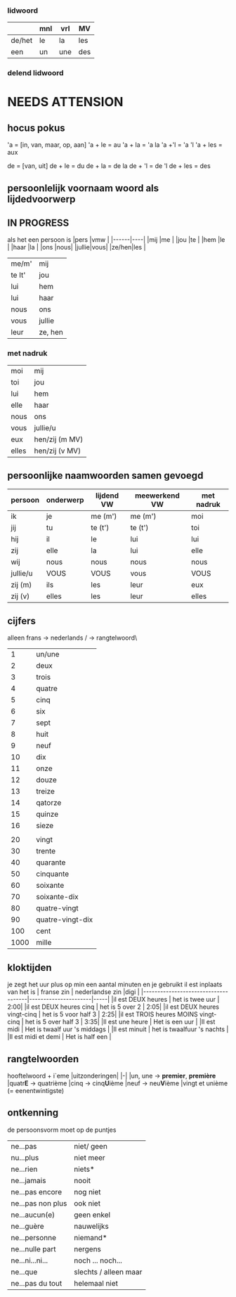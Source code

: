 ### lidwoord

|       | mnl  | vrl  | MV
|-------|------|------|-----
|de/het | le   | la   | les
|een    | un   | une  | des

### delend lidwoord
# NEEDS ATTENSION

## hocus pokus

'a = [in, van, maar, op, aan]
'a + le = au
'a + la = 'a la
'a +'l = 'a 'l
'a + les = aux

de = [van, uit]
de + le = du
de + la = de la
de + 'l = de 'l
de + les = des

## persoonlelijk voornaam woord als lijdedvoorwerp
## IN PROGRESS 
als het een persoon is 
|pers  |vmw |
|------|----|
|mij   |me  |
|jou   |te  |
|hem   |le  |
|haar  |la  |
|ons   |nous|
|jullie|vous|
|ze/hen|les |

| | |
|-|-|
|me/m'| mij
|te It'| jou
|lui |hem  
|lui |haar 
|nous |ons 
|vous |jullie
|leur |ze, hen 

### met nadruk

|||
|-|-|
|moi| mij
|toi |jou
|lui |hem
|elle| haar
|nous |ons
|vous |jullie/u
|eux |hen/zij (m MV)
|elles| hen/zij (v MV)


## persoonlijke naamwoorden samen gevoegd

|persoon |onderwerp|lijdend VW|meewerkend VW|met nadruk|
|--------|-----|-------|-------|-----|
|ik      |je   |me (m')|me (m')|moi  |
|jij     |tu   |te (t')|te (t')|toi  |
|hij     |il   |le     |lui    |lui  |
|zij     |elle |la     |lui    |elle |
|wij     |nous |nous   |nous   |nous |
|jullie/u|VOUS |VOUS   |vous   |VOUS |
|zij (m) |ils  |les    |leur   |eux  |
|zij (v) |elles|les    |leur   |elles|

## cijfers
alleen frans -> nederlands / -> rangtelwoord\

|||
|-|-|
|1|un/une
|2|deux
|3|trois
|4|quatre
|5|cinq
|6|six
|7|sept
|8|huit
|9|neuf
|10|dix
|11|onze
|12|douze
|13|treize
|14|qatorze
|15|quinze
|16|sieze
|  |    |
|20|vingt
|30|trente
|40|quarante
|50|cinquante
|60|soixante
|70|soixante-dix
|80|quatre-vingt
|90|quatre-vingt-dix
|100|cent
|1000|mille

## kloktijden 
je zegt het uur plus op min een aantal minuten en je gebruikt il est inplaats van het is
| franse zin                          | nederlandse zin      |digi |
|-------------------------------------|----------------------|-----|
|il est DEUX heures                   | het is twee uur      | 2:00|
|il est DEUX heures cinq              | het is 5 over 2      | 2:05|
|il est DEUX heures vingt-cinq        | het is 5 voor half 3 | 2:25|
|il est TROIS heures MOINS vingt-cinq | het is 5 over half 3 | 3:35|
|Il est une heure                     | Het is een uur       |
|Il est midi                          | Het is twaalf uur 's middags |
|Il est minuit                        | het is twaalfuur 's nachts |
|Il est midi et demi                  | Het is half een      |

## rangtelwoorden
hooftelwoord + i`eme
|uitzonderingen|
|-|
|un, une -> **premier**, **première**
|quatr**E** -> quatrième
|cinq -> cinq**U**ième
|neuf -> neu**V**ième
|vingt et unième (= eenentwintigste)

## ontkenning
de persoonsvorm moet op de puntjes

|                  |                      |
|------------------|----------------------|
|ne...pas          | niet/ geen           |
|nu...plus         | niet meer            |
|ne...rien         | niets*               |
|ne...jamais       | nooit                |
|ne...pas encore   | nog niet             |
|ne...pas non plus | ook niet             |
|ne...aucun(e)     | geen enkel           |
|ne...guère        | nauwelijks           |
|ne...personne     | niemand*             |
|ne...nulle part   | nergens              |
|ne...ni...ni...   | noch ... noch...     |
|ne...que          | slechts / alleen maar|
|ne...pas du tout  | helemaal niet        |